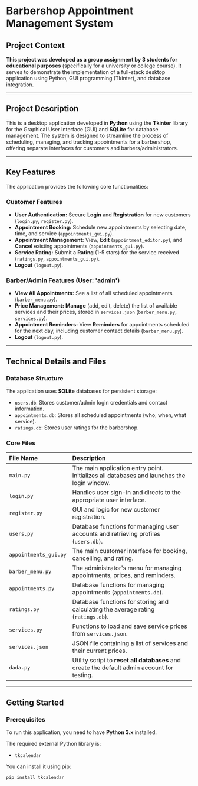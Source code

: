 # Barbershop Appointment Management System

## Project Context
**This project was developed as a group assignment by 3 students for educational purposes** (specifically for a university or college course). It serves to demonstrate the implementation of a full-stack desktop application using Python, GUI programming (Tkinter), and database integration.

---

## Project Description
This is a desktop application developed in **Python** using the **Tkinter** library for the Graphical User Interface (GUI) and **SQLite** for database management. The system is designed to streamline the process of scheduling, managing, and tracking appointments for a barbershop, offering separate interfaces for customers and barbers/administrators.

---

## Key Features

The application provides the following core functionalities:

### Customer Features
* **User Authentication:** Secure **Login** and **Registration** for new customers (`login.py`, `register.py`).
* **Appointment Booking:** Schedule new appointments by selecting date, time, and service (`appointments_gui.py`).
* **Appointment Management:** View, **Edit** (`appointment_editor.py`), and **Cancel** existing appointments (`appointments_gui.py`).
* **Service Rating:** Submit a **Rating** (1-5 stars) for the service received (`ratings.py`, `appointments_gui.py`).
* **Logout** (`logout.py`).

### Barber/Admin Features (User: 'admin')
* **View All Appointments:** See a list of all scheduled appointments (`barber_menu.py`).
* **Price Management:** **Manage** (add, edit, delete) the list of available services and their prices, stored in `services.json` (`barber_menu.py`, `services.py`).
* **Appointment Reminders:** View **Reminders** for appointments scheduled for the next day, including customer contact details (`barber_menu.py`).
* **Logout** (`logout.py`).

---

## Technical Details and Files

### Database Structure
The application uses **SQLite** databases for persistent storage:
* `users.db`: Stores customer/admin login credentials and contact information.
* `appointments.db`: Stores all scheduled appointments (who, when, what service).
* `ratings.db`: Stores user ratings for the barbershop.

### Core Files

| File Name | Description |
| :--- | :--- |
| `main.py` | The main application entry point. Initializes all databases and launches the login window. |
| `login.py` | Handles user sign-in and directs to the appropriate user interface. |
| `register.py` | GUI and logic for new customer registration. |
| `users.py` | Database functions for managing user accounts and retrieving profiles (`users.db`). |
| `appointments_gui.py` | The main customer interface for booking, cancelling, and rating. |
| `barber_menu.py` | The administrator's menu for managing appointments, prices, and reminders. |
| `appointments.py` | Database functions for managing appointments (`appointments.db`). |
| `ratings.py` | Database functions for storing and calculating the average rating (`ratings.db`). |
| `services.py` | Functions to load and save service prices from `services.json`. |
| `services.json` | JSON file containing a list of services and their current prices. |
| `dada.py` | Utility script to **reset all databases** and create the default admin account for testing. |

---

## Getting Started

### Prerequisites

To run this application, you need to have **Python 3.x** installed.

The required external Python library is:
* `tkcalendar`

You can install it using pip:
```bash
pip install tkcalendar
